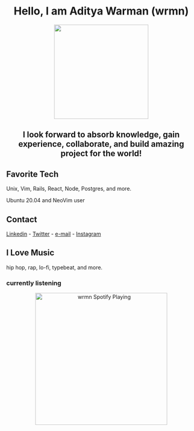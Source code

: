 <h1 align= "center"><b>Hello, I am Aditya Warman (wrmn)</b></h1>
<p align="center">
  <img src="https://media.giphy.com/media/jAe22Ec5iICCk/giphy.gif" width="250px">
</p>
<h2 align="center">I look forward to absorb knowledge, gain experience, collaborate, and build amazing project for the world!</h2>

## Favorite Tech
Unix, Vim, Rails, React, Node, Postgres, and more.

Ubuntu 20.04 and NeoVim user

## Contact 
[Linkedin](https://www.linkedin.com/in/adityawarman) - [Twitter](https://twitter.com/0x003b) - [e-mail](mailto:aditya_wrmn@protonmail.com) - [Instagram](https://instagram.com/__chipletot)

## I Love Music
hip hop, rap, lo-fi, typebeat, and more.

### currently listening
[<p align="center"><img src="https://spotify-currently-playing-track.wrmn.vercel.app/api" alt="wrmn Spotify Playing" width="350" /></p>](https://open.spotify.com/user/37r153i67zzn95embjph0c3bd)
